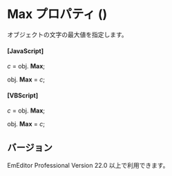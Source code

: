 # Max プロパティ ()

オブジェクトの文字の最大値を指定します。

#### \[JavaScript\]

_c_ = obj. **Max**;

obj. **Max** = _c_;

#### \[VBScript\]

_c_ = obj. **Max**;

obj. **Max** = _c_;

## バージョン

EmEditor Professional Version 22.0 以上で利用できます。
